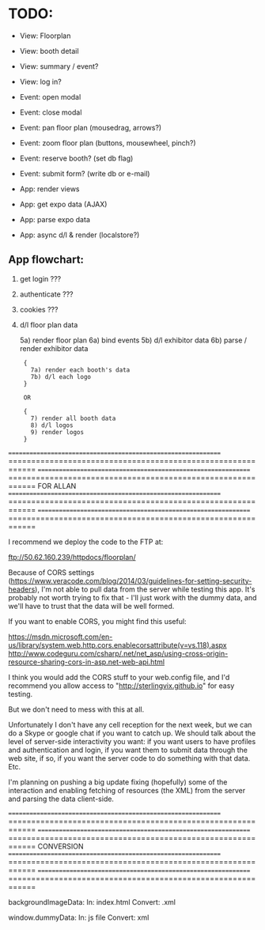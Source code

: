 # TODO:

* View: Floorplan
* View: booth detail
* View: summary / event?
* View: log in?



* Event: open modal
* Event: close modal
* Event: pan floor plan (mousedrag, arrows?)
* Event: zoom floor plan (buttons, mousewheel, pinch?)
* Event: reserve booth? (set db flag)
* Event: submit form? (write db or e-mail)



* App: render views
* App: get expo data (AJAX)
* App: parse expo data
* App: async d/l & render (localstore?)

## App flowchart:


1) get login ???

2) authenticate ???

3) cookies ???

4) d/l floor plan data

      5a) render floor plan
        6a) bind events
      5b) d/l exhibitor data
        6b) parse / render exhibitor data

        {
          7a) render each booth's data
          7b) d/l each logo
        }

        OR

        {
          7) render all booth data
          8) d/l logos
          9) render logos
        }




`============================================================
`============================================================
`============================================================
`============================================================
                        FOR ALLAN
`============================================================
`============================================================
`============================================================
`============================================================

I recommend we deploy the code to the FTP at:

ftp://50.62.160.239/httpdocs/floorplan/

Because of CORS settings (https://www.veracode.com/blog/2014/03/guidelines-for-setting-security-headers), I'm not able to pull data from the server while testing this app. It's probably not worth trying to fix that - I'll just work with the dummy data, and we'll have to trust that the data will be well formed.

If you want to enable CORS, you might find this useful: 

https://msdn.microsoft.com/en-us/library/system.web.http.cors.enablecorsattribute(v=vs.118).aspx
http://www.codeguru.com/csharp/.net/net_asp/using-cross-origin-resource-sharing-cors-in-asp.net-web-api.html

I think you would add the CORS stuff to your web.config file, and I'd recommend you allow access to "http://sterlingvix.github.io" for easy testing.

But we don't need to mess with this at all.

Unfortunately I don't have any cell reception for the next week, but we can do a Skype or google chat if you want to catch up. We should talk about the level of server-side interactivity you want: if you want users to have profiles and authentication and login, if you want them to submit data through the web site, if so, if you want the server code to do something with that data. Etc.

I'm planning on pushing a big update fixing (hopefully) some of the interaction and enabling fetching of resources (the XML) from the server and parsing the data client-side.





`============================================================
`============================================================
`============================================================
`============================================================
                        CONVERSION
`============================================================
`============================================================
`============================================================
`============================================================

backgroundImageData:
    In: index.html
    Convert: .xml
    
window.dummyData:
    In: js file
    Convert: xml